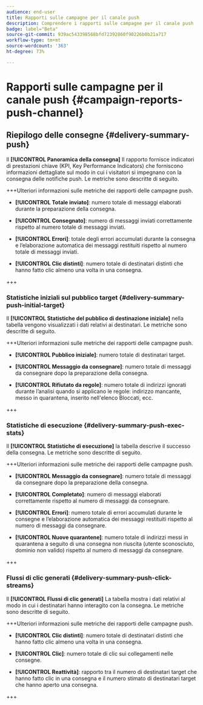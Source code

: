 ```yaml
---
audience: end-user
title: Rapporti sulle campagne per il canale push
description: Comprendere i rapporti sulle campagne per il canale push
badge: label="Beta"
source-git-commit: 939ac543398568bfd72392860f90226b0b21a717
workflow-type: tm+mt
source-wordcount: '363'
ht-degree: 73%

---
```



# Rapporti sulle campagne per il canale push {#campaign-reports-push-channel}

## Riepilogo delle consegne {#delivery-summary-push}

Il **[!UICONTROL Panoramica della consegna]** Il rapporto fornisce indicatori di prestazioni chiave (KPI, Key Performance Indicators) che forniscono informazioni dettagliate sul modo in cui i visitatori si impegnano con la consegna delle notifiche push. Le metriche sono descritte di seguito.

+++Ulteriori informazioni sulle metriche dei rapporti delle campagne push.

* **[!UICONTROL Totale inviato]**: numero totale di messaggi elaborati durante la preparazione della consegna.

* **[!UICONTROL Consegnato]**: numero di messaggi inviati correttamente rispetto al numero totale di messaggi inviati.

* **[!UICONTROL Errori]**: totale degli errori accumulati durante la consegna e l’elaborazione automatica dei messaggi restituiti rispetto al numero totale di messaggi inviati.

* **[!UICONTROL Clic distinti]**: numero totale di destinatari distinti che hanno fatto clic almeno una volta in una consegna.

+++

### Statistiche iniziali sul pubblico target {#delivery-summary-push-initial-target}

Il **[!UICONTROL Statistiche del pubblico di destinazione iniziale]** nella tabella vengono visualizzati i dati relativi ai destinatari. Le metriche sono descritte di seguito.

+++Ulteriori informazioni sulle metriche dei rapporti delle campagne push.

* **[!UICONTROL Pubblico iniziale]**: numero totale di destinatari target.

* **[!UICONTROL Messaggio da consegnare]**: numero totale di messaggi da consegnare dopo la preparazione della consegna.

* **[!UICONTROL Rifiutato da regole]**: numero totale di indirizzi ignorati durante l’analisi quando si applicano le regole: indirizzo mancante, messo in quarantena, inserito nell&#39;elenco Bloccati, ecc.

+++

### Statistiche di esecuzione {#delivery-summary-push-exec-stats}

Il **[!UICONTROL Statistiche di esecuzione]** la tabella descrive il successo della consegna. Le metriche sono descritte di seguito.

+++Ulteriori informazioni sulle metriche dei rapporti delle campagne push.

* **[!UICONTROL Messaggio da consegnare]**: numero totale di messaggi da consegnare dopo la preparazione della consegna.

* **[!UICONTROL Completato]**: numero di messaggi elaborati correttamente rispetto al numero di messaggi da consegnare.

* **[!UICONTROL Errori]**: numero totale di errori accumulati durante le consegne e l’elaborazione automatica dei messaggi restituiti rispetto al numero di messaggi da consegnare.

* **[!UICONTROL Nuove quarantene]**: numero totale di indirizzi messi in quarantena a seguito di una consegna non riuscita (utente sconosciuto, dominio non valido) rispetto al numero di messaggi da consegnare.

+++

### Flussi di clic generati {#delivery-summary-push-click-streams}

Il **[!UICONTROL Flussi di clic generati]** La tabella mostra i dati relativi al modo in cui i destinatari hanno interagito con la consegna. Le metriche sono descritte di seguito.

+++Ulteriori informazioni sulle metriche dei rapporti delle campagne push.

* **[!UICONTROL Clic distinti]**: numero totale di destinatari distinti che hanno fatto clic almeno una volta in una consegna.

* **[!UICONTROL Clic]**: numero totale di clic sui collegamenti nelle consegne.

* **[!UICONTROL Reattività]**: rapporto tra il numero di destinatari target che hanno fatto clic in una consegna e il numero stimato di destinatari target che hanno aperto una consegna.

+++
